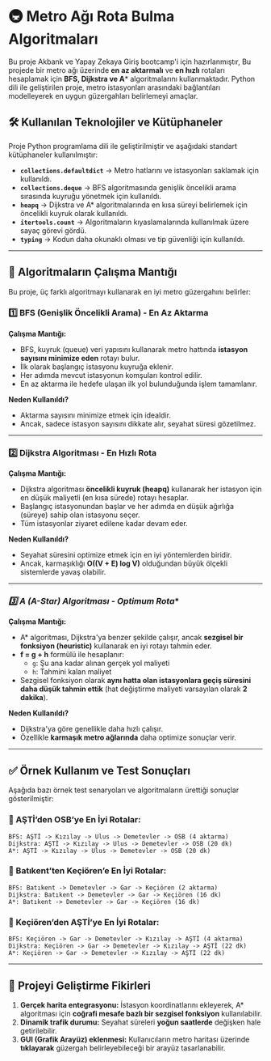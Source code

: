 # 🚇 Metro Ağı Rota Bulma Algoritmaları  

Bu proje Akbank ve Yapay Zekaya Giriş bootcamp'i için hazırlanmıştır, Bu projede bir metro ağı üzerinde **en az aktarmalı** ve **en hızlı** rotaları hesaplamak için **BFS, Dijkstra ve A*** algoritmalarını kullanmaktadır. Python dili ile geliştirilen proje, metro istasyonları arasındaki bağlantıları modelleyerek en uygun güzergahları belirlemeyi amaçlar.  

## 🛠 Kullanılan Teknolojiler ve Kütüphaneler  

Proje Python programlama dili ile geliştirilmiştir ve aşağıdaki standart kütüphaneler kullanılmıştır:  

- **`collections.defaultdict`** → Metro hatlarını ve istasyonları saklamak için kullanıldı.  
- **`collections.deque`** → BFS algoritmasında genişlik öncelikli arama sırasında kuyruğu yönetmek için kullanıldı.  
- **`heapq`** → Dijkstra ve A* algoritmalarında en kısa süreyi belirlemek için öncelikli kuyruk olarak kullanıldı.  
- **`itertools.count`** → Algoritmaların kıyaslamalarında kullanılmak üzere sayaç görevi gördü.  
- **`typing`** → Kodun daha okunaklı olması ve tip güvenliği için kullanıldı.  

---

## 📌 Algoritmaların Çalışma Mantığı  

Bu proje, üç farklı algoritmayı kullanarak en iyi metro güzergahını belirler:  

### **1️⃣ BFS (Genişlik Öncelikli Arama) - En Az Aktarma**  
**Çalışma Mantığı:**  
- BFS, kuyruk (queue) veri yapısını kullanarak metro hattında **istasyon sayısını minimize eden** rotayı bulur.  
- İlk olarak başlangıç istasyonu kuyruğa eklenir.  
- Her adımda mevcut istasyonun komşuları kontrol edilir.  
- En az aktarma ile hedefe ulaşan ilk yol bulunduğunda işlem tamamlanır.  

**Neden Kullanıldı?**  
- Aktarma sayısını minimize etmek için idealdir.  
- Ancak, sadece istasyon sayısını dikkate alır, seyahat süresi gözetilmez.  

---

### **2️⃣ Dijkstra Algoritması - En Hızlı Rota**  
**Çalışma Mantığı:**  
- Dijkstra algoritması **öncelikli kuyruk (heapq)** kullanarak her istasyon için en düşük maliyetli (en kısa sürede) rotayı hesaplar.  
- Başlangıç istasyonundan başlar ve her adımda en düşük ağırlığa (süreye) sahip olan istasyonu seçer.  
- Tüm istasyonlar ziyaret edilene kadar devam eder.  

**Neden Kullanıldı?**  
- Seyahat süresini optimize etmek için en iyi yöntemlerden biridir.  
- Ancak, karmaşıklığı **O((V + E) log V)** olduğundan büyük ölçekli sistemlerde yavaş olabilir.  

---

### **3️⃣ A* (A-Star) Algoritması - Optimum Rota**  
**Çalışma Mantığı:**  
- A* algoritması, Dijkstra'ya benzer şekilde çalışır, ancak **sezgisel bir fonksiyon (heuristic)** kullanarak en iyi rotayı tahmin eder.  
- **f = g + h** formülü ile hesaplanır:  
  - `g`: Şu ana kadar alınan gerçek yol maliyeti  
  - `h`: Tahmini kalan maliyet  
- Sezgisel fonksiyon olarak **aynı hatta olan istasyonlara geçiş süresini daha düşük tahmin ettik** (hat değiştirme maliyeti varsayılan olarak **2 dakika**).  

**Neden Kullanıldı?**  
- Dijkstra'ya göre genellikle daha hızlı çalışır.  
- Özellikle **karmaşık metro ağlarında** daha optimize sonuçlar verir.  

---

## ✅ Örnek Kullanım ve Test Sonuçları  

Aşağıda bazı örnek test senaryoları ve algoritmaların ürettiği sonuçlar gösterilmiştir:  

### **🚉 AŞTİ’den OSB’ye En İyi Rotalar:**  
```
BFS: AŞTİ -> Kızılay -> Ulus -> Demetevler -> OSB (4 aktarma)
Dijkstra: AŞTİ -> Kızılay -> Ulus -> Demetevler -> OSB (20 dk)
A*: AŞTİ -> Kızılay -> Ulus -> Demetevler -> OSB (20 dk)
```
### **🚉 Batıkent’ten Keçiören’e En İyi Rotalar:**  
```
BFS: Batıkent -> Demetevler -> Gar -> Keçiören (2 aktarma)
Dijkstra: Batıkent -> Demetevler -> Gar -> Keçiören (16 dk)
A*: Batıkent -> Demetevler -> Gar -> Keçiören (16 dk)
```
### **🚉 Keçiören’den AŞTİ’ye En İyi Rotalar:**  
```
BFS: Keçiören -> Gar -> Demetevler -> Kızılay -> AŞTİ (4 aktarma)
Dijkstra: Keçiören -> Gar -> Demetevler -> Kızılay -> AŞTİ (22 dk)
A*: Keçiören -> Gar -> Demetevler -> Kızılay -> AŞTİ (22 dk)
```

---

## 🔧 Projeyi Geliştirme Fikirleri  

1. **Gerçek harita entegrasyonu:** İstasyon koordinatlarını ekleyerek, A* algoritması için **coğrafi mesafe bazlı bir sezgisel fonksiyon** kullanılabilir.  
2. **Dinamik trafik durumu:** Seyahat süreleri **yoğun saatlerde** değişken hale getirilebilir.  
3. **GUI (Grafik Arayüz) eklenmesi:** Kullanıcıların metro haritası üzerinde **tıklayarak** güzergah belirleyebileceği bir arayüz tasarlanabilir.
